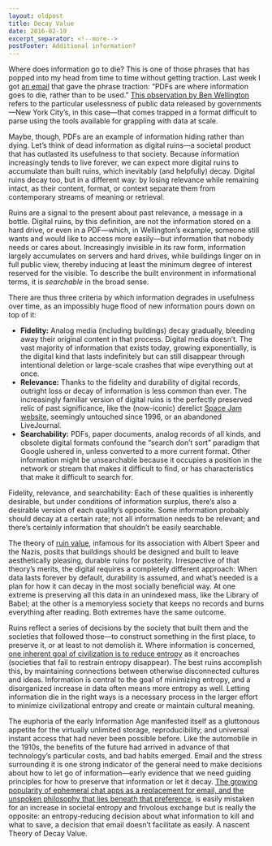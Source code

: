```yaml
---
layout: oldpost
title: Decay Value
date: 2016-02-19
excerpt_separator: <!--more-->
postFooter: Additional information?
---
```


Where does information go to die? This is one of those phrases that has popped into my head from time to time without getting traction. Last week I got <a href="http://us3.campaign-archive1.com/?u=2e2c86e49a5f6d1fd1ab7ce70&amp;id=4b2a7bdc4e&amp;e=315e84e96d">an email</a> that gave the phrase traction: “PDFs are where information goes to die, rather than to be used.” <a href="http://iquantny.tumblr.com/post/138591469879/proposed-council-pay-raise-would-move-salary-from">This observation by Ben Wellington</a> refers to the particular uselessness of public data released by governments—New York City’s, in this case—that comes trapped in a format difficult to parse using the tools available for grappling with data at scale.

Maybe, though, PDFs are an example of information hiding rather than dying. Let’s think of dead information as digital ruins—a societal product that has outlasted its usefulness to that society. Because information increasingly tends to live forever, we can expect more digital ruins to accumulate than built ruins, which inevitably (and helpfully) decay. Digital ruins decay too, but in a different way: by losing relevance while remaining intact, as their content, format, or context separate them from contemporary streams of meaning or retrieval.

Ruins are a signal to the present about past relevance, a message in a bottle. Digital ruins, by this definition, are not the information stored on a hard drive, or even in a PDF—which, in Wellington’s example, someone still wants and would like to access more easily—but information that nobody needs or cares about. Increasingly invisible in its raw form, information largely accumulates on servers and hard drives, while buildings linger on in full public view, thereby inducing at least the minimum degree of interest reserved for the visible. To describe the built environment in informational terms, it is <em>searchable</em> in the broad sense.

There are thus three criteria by which information degrades in usefulness over time, as an impossibly huge flood of new information pours down on top of it:
<ul>
	<li><strong>Fidelity:</strong> Analog media (including buildings) decay gradually, bleeding away their original content in that process. Digital media doesn’t. The vast majority of information that exists today, growing exponentially, is the digital kind that lasts indefinitely but can still disappear through intentional deletion or large-scale crashes that wipe everything out at once.</li>
	<li><strong>Relevance:</strong> Thanks to the fidelity and durability of digital records, outright loss or decay of information is less common than ever. The increasingly familiar version of digital ruins is the perfectly preserved relic of past significance, like the (now-iconic) derelict <a href="http://www.warnerbros.com/archive/spacejam/movie/jam.htm">Space Jam website</a>, seemingly untouched since 1996, or an abandoned LiveJournal.</li>
	<li><strong>Searchability:</strong> PDFs, paper documents, analog records of all kinds, and obsolete digital formats confound the “search don’t sort” paradigm that Google ushered in, unless converted to a more current format. Other information might be unsearchable because it occupies a position in the network or stream that makes it difficult to find, or has characteristics that make it difficult to search for.</li>
</ul>
Fidelity, relevance, and searchability: Each of these qualities is inherently desirable, but under conditions of information surplus, there’s also a desirable version of each quality’s opposite. Some information probably should decay at a certain rate; not all information needs to be relevant; and there’s certainly information that shouldn’t be easily searchable.

The theory of <a href="https://en.wikipedia.org/wiki/Ruin_value">ruin value</a>, infamous for its association with Albert Speer and the Nazis, posits that buildings should be designed and built to leave aesthetically pleasing, durable ruins for posterity. Irrespective of that theory’s merits, the digital requires a completely different approach: When data lasts forever by default, durability is assumed, and what’s needed is a plan for how it can decay in the most socially beneficial way. At one extreme is preserving all this data in an unindexed mass, like the Library of Babel; at the other is a memoryless society that keeps no records and burns everything after reading. Both extremes have the same outcome.

Ruins reflect a series of decisions by the society that built them and the societies that followed those—to construct something in the first place, to preserve it, or at least to not demolish it. Where information is concerned, <a href="http://www.ribbonfarm.com/2013/05/23/civilization-and-the-war-on-entropy/">one inherent goal of civilization is to reduce entropy</a> as it encroaches (societies that fail to restrain entropy disappear). The best ruins accomplish this, by maintaining connections between otherwise disconnected cultures and ideas. Information is central to the goal of minimizing entropy, and a disorganized increase in data often means more entropy as well. Letting information die in the right ways is a necessary process in the larger effort to minimize civilizational entropy and create or maintain cultural meaning.

The euphoria of the early Information Age manifested itself as a gluttonous appetite for the virtually unlimited storage, reproducibility, and universal instant access that had never been possible before. Like the automobile in the 1910s, the benefits of the future had arrived in advance of that technology’s particular costs, and bad habits emerged. Email and the stress surrounding it is one strong indicator of the general need to make decisions about how to let go of information—early evidence that we need guiding principles for how to preserve that information or let it decay. <a href="http://www.ribbonfarm.com/2015/07/21/inbox-zero-versus-flow-laminar/">The growing popularity of ephemeral chat apps as a replacement for email, and the unspoken philosophy that lies beneath that preference</a>, is easily mistaken for an increase in societal entropy and frivolous exchange but is really the opposite: an entropy-reducing decision about what information to kill and what to save, a decision that email doesn’t facilitate as easily. A nascent Theory of Decay Value.